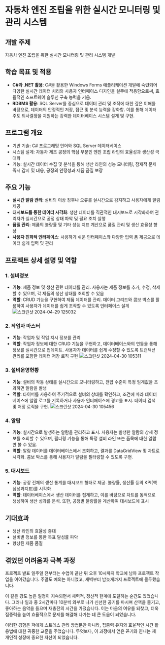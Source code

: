 # 자동차 엔진 조립을 위한 실시간 모니터링 및 관리 시스템

## 개발 주제
자동차 엔진 조립을 위한 실시간 모니터링 및 관리 시스템 개발

## 학습 목표 및 적용
- **C#과 .NET 활용**: C#을 활용한 Windows Forms 애플리케이션 개발에 숙련되어 다양한 실시간 데이터 처리와 사용자 인터페이스 디자인을 실무에 적용함으로써, 효율적인 소프트웨어 솔루션 구축 능력을 키움.
- **RDBMS 활용**: SQL Server를 중심으로 데이터 관리 및 조작에 대한 깊은 이해를 바탕으로, 데이터의 안정적인 저장, 접근 및 분석 능력을 강화함. 이를 통해 데이터 주도 의사결정을 지원하는 강력한 데이터베이스 시스템 설계 및 구현.

## 프로그램 개요
- 기반 기술: C# 프로그래밍 언어와 SQL Server 데이터베이스
- 시스템 설계: 자동차 제조 공정의 핵심 부분인 엔진 조립 라인의 효율성과 생산성 극대화
- 기능: 실시간 데이터 수집 및 분석을 통해 생산 라인의 성능 모니터링, 잠재적 문제 즉시 감지 및 대응, 공정의 안정성과 제품 품질 보장

## 주요 기능
- **실시간 알람 관리**: 설비의 이상 징후나 오류를 실시간으로 감지하고 사용자에게 알림 제공
- **대시보드를 통한 데이터 시각화**: 생산 데이터를 직관적인 대시보드로 시각화하여 관리자가 실시간으로 공정 상태 파악 및 필요 조치 실행
- **품질 관리**: 제품의 불량률 및 기타 성능 지표 계산으로 품질 관리 및 생산 효율성 향상
- **사용자 친화적 인터페이스**: 사용하기 쉬운 인터페이스와 다양한 입력 폼 제공으로 데이터 쉽게 입력 및 관리

## 프로젝트 상세 설명 및 역할
### 1. 설비정보
- **기능**: 제품 정보 및 생산 관련 데이터를 관리. 사용자는 제품 정보를 추가, 수정, 삭제할 수 있으며, 각 제품의 생산 상태를 조회할 수 있음
- **역할**: CRUD 기능을 구현하여 제품 데이터를 관리. 데이터 그리드와 콤보 박스를 활용하여 사용자가 데이터를 쉽게 조작할 수 있도록 인터페이스 설계
![스크린샷 2024-04-29 125032](https://github.com/kimgayoung0114/SmartFactory/assets/154950352/83475db7-f78d-4b57-ab8d-f91ed13c11c8)
### 2. 작업자 마스터
- **기능**: 작업자 및 작업 지시 정보를 관리
- **역할**: 작업자 정보에 대한 CRUD 기능을 구현하고, 데이터베이스와의 연동을 통해 정보를 실시간으로 업데이트. 사용자가 데이터를 쉽게 수정할 수 있도록 트랜잭션 관리를 포함한 데이터 저장 로직 구현
![스크린샷 2024-04-30 105311](https://github.com/kimgayoung0114/SmartFactory/assets/154950352/dc9af433-139a-4472-9477-daec3b62786a)
### 3. 설비운영현황
- **기능**: 설비의 작동 상태를 실시간으로 모니터링하고, 전압 수준이 특정 임계값을 초과하면 알람을 발생
- **역할**: 타이머를 사용하여 주기적으로 설비의 상태를 확인하고, 조건에 따라 데이터베이스에 알람 로그를 기록하거나 사용자 인터페이스에 경고를 표시. 데이터 검색 및 저장 로직을 구현.
![스크린샷 2024-04-30 105456](https://github.com/kimgayoung0114/SmartFactory/assets/154950352/70450b24-5ca7-422a-8f53-cf73d0670017)
### 4. 알람
- **기능**: 실시간으로 발생하는 알람을 관리하고 표시. 사용자는 발생한 알람의 상세 정보를 조회할 수 있으며, 필터링 기능을 통해 특정 설비 라인 또는 품목에 대한 알람만 볼 수 있음.
- **역할**: 알람 데이터를 데이터베이스에서 조회하고, 결과를 DataGridView 및 차트로 시각화. 콤보 박스를 통해 사용자가 알람을 필터링할 수 있도록 구현. 

### 5. 대시보드
- **기능**: 공장 전체의 생산 통계를 대시보드 형태로 제공. 불량률, 생산률 등의 KPI(핵심성과지표)를 시각화
- **역할**: 데이터베이스에서 생산 데이터를 집계하고, 이를 바탕으로 차트를 동적으로 생성하여 생산 성과를 분석. 또한, 공정별 불량률을 계산하여 대시보드에 표시

## 기대효과
- 생산 라인의 효율성 증대
- 설비별 정보를 통한 목표 달성률 파악
- 향상된 제품 품질

## 겪었던 어려움과 극복 과정
프로젝트 발표 일주일 전부터는 수업이 끝난 뒤 오후 10시까지 학교에 남아 프로젝트 작업을 이어갔습니다. 주말도 예외는 아니었고, 새벽부터 밤늦게까지 프로젝트에 몰두했습니다.

  이 같은 강도 높은 일정이 지속되면서 체력적, 정신적 한계에 도달하는 순간도 있었습니다. 그러나 일과 중 2시간마다 10분씩 외부로 나가 신선한 공기를 마시며 산책을 즐기고, 좋아하는 음악을 들으며 재충전의 시간을 가졌습니다. 이는 마음의 여유를 되찾고, 더욱 집중력을 높여 효율적으로 문제를 해결해 나가는 데 큰 도움이 되었습니다.

  이러한 경험은 저에게 스트레스 관리 방법뿐만 아니라, 집중력 유지와 효율적인 시간 활용법에 대한 귀중한 교훈을 주었습니다. 무엇보다, 이 과정에서 얻은 끈기와 인내는 제 개인적 성장에 중요한 자산이 되었습니다.
